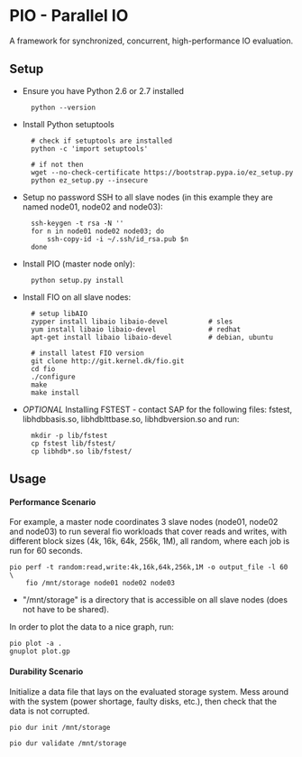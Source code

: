 PIO - Parallel IO
=================

A framework for synchronized, concurrent, high-performance IO evaluation.

Setup
-----
- Ensure you have Python 2.6 or 2.7 installed

        python --version

- Install Python setuptools

        # check if setuptools are installed
        python -c 'import setuptools'

        # if not then
        wget --no-check-certificate https://bootstrap.pypa.io/ez_setup.py    
        python ez_setup.py --insecure

- Setup no password SSH to all slave nodes (in this example they are named 
  node01, node02 and node03):

        ssh-keygen -t rsa -N ''
        for n in node01 node02 node03; do
            ssh-copy-id -i ~/.ssh/id_rsa.pub $n
        done

- Install PIO (master node only): 

        python setup.py install

- Install FIO on all slave nodes:

        # setup libAIO
        zypper install libaio libaio-devel          # sles
        yum install libaio libaio-devel             # redhat
        apt-get install libaio libaio-devel         # debian, ubuntu

        # install latest FIO version
        git clone http://git.kernel.dk/fio.git
        cd fio
        ./configure
        make
        make install

- *OPTIONAL* Installing FSTEST - contact SAP for the following files: fstest, 
    libhdbbasis.so, libhdblttbase.so, libhdbversion.so and run:

        mkdir -p lib/fstest
        cp fstest lib/fstest/
        cp libhdb*.so lib/fstest/


Usage
-----
#### Performance Scenario
For example, a master node coordinates 3 slave nodes (node01, node02 and 
node03) to run several fio workloads that cover reads and writes, with 
different block sizes (4k, 16k, 64k, 256k, 1M), all random, where each job is 
run for 60 seconds.

    pio perf -t random:read,write:4k,16k,64k,256k,1M -o output_file -l 60 \
        fio /mnt/storage node01 node02 node03

- "/mnt/storage" is a directory that is accessible on all slave nodes (does not
   have to be shared).


In order to plot the data to a nice graph, run:

    pio plot -a .
    gnuplot plot.gp

#### Durability Scenario
Initialize a data file that lays on the evaluated storage system. Mess around
with the system (power shortage, faulty disks, etc.), then check that the data
is not corrupted.

    pio dur init /mnt/storage

    pio dur validate /mnt/storage

